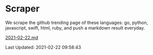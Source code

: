 # Scraper

We scrape the github trending page of these languages: go, python, javascript, swift, html, ruby, and push a markdown result everyday.

[2021-02-22.md](https://github.com/henson/Scraper/blob/master/2021-02-22.md)

Last Updated: 2021-02-22 09:58:43